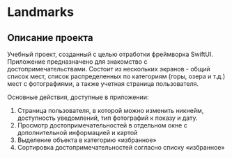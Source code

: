 # Landmarks

## Описание проекта

Учебный проект, созданный с целью отработки фреймворка SwiftUI. Приложение предназначено для знакомство с достопримечательствами. Состоит из нескольких экранов - общий список мест, список распределенных по категориям (горы, озера и т.д.) мест с фотографиями, а также учетная страница пользователя.

Основные действия, доступные в приложении:<br>
1. Страница пользователя, в которой можно изменить никнейм, доступность уведомлений, тип фотографий к показу и дату. 
2. Просмотр достопримечательностей в отдельном окне с дополнительной информацией и картой
3. Выделение объекта в категорию «избранное»
4. Сортировка достопримечательностей согласно списку «избранное»

